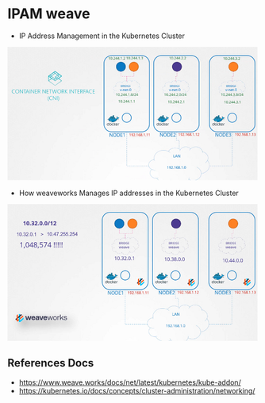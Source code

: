 # IPAM weave

- IP Address Management in the Kubernetes Cluster

![net-3](../images/net3.PNG)


- How weaveworks Manages IP addresses in the Kubernetes Cluster 

![net-4](../images/net4.PNG)


## References Docs

- https://www.weave.works/docs/net/latest/kubernetes/kube-addon/
- https://kubernetes.io/docs/concepts/cluster-administration/networking/ 